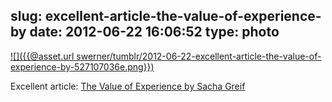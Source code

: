 slug: excellent-article-the-value-of-experience-by
date: 2012-06-22 16:06:52
type: photo
---

[![]({{@asset.url swerner/tumblr/2012-06-22-excellent-article-the-value-of-experience-by-527107036e.png}})](http://sachagreif.com/the-value-of-experience/)

Excellent article: [The Value of Experience by Sacha Greif](http://sachagreif.com/the-value-of-experience/)

